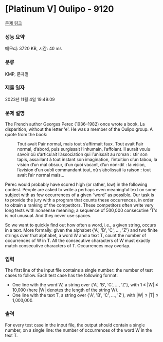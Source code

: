 # [Platinum V] Oulipo - 9120 

[문제 링크](https://www.acmicpc.net/problem/9120) 

### 성능 요약

메모리: 3720 KB, 시간: 40 ms

### 분류

KMP, 문자열

### 제출 일자

2023년 11월 4일 19:49:09

### 문제 설명

<p>The French author Georges Perec (1936–1982) once wrote a book, La disparition, without the letter 'e'. He was a member of the Oulipo group. A quote from the book:</p>

<p style="margin-left: 40px;">Tout avait Pair normal, mais tout s’affirmait faux. Tout avait Fair normal, d’abord, puis surgissait l’inhumain, l’affolant. Il aurait voulu savoir où s’articulait l’association qui l’unissait au roman : stir son tapis, assaillant à tout instant son imagination, l’intuition d’un tabou, la vision d’un mal obscur, d’un quoi vacant, d’un non-dit : la vision, l’avision d’un oubli commandant tout, où s’abolissait la raison : tout avait l’air normal mais…</p>

<p>Perec would probably have scored high (or rather, low) in the following contest. People are asked to write a perhaps even meaningful text on some subject with as few occurrences of a given “word” as possible. Our task is to provide the jury with a program that counts these occurrences, in order to obtain a ranking of the competitors. These competitors often write very long texts with nonsense meaning; a sequence of 500,000 consecutive 'T's is not unusual. And they never use spaces.</p>

<p>So we want to quickly find out how often a word, i.e., a given string, occurs in a text. More formally: given the alphabet {'A', 'B', 'C', …, 'Z'} and two finite strings over that alphabet, a word W and a text T, count the number of occurrences of W in T. All the consecutive characters of W must exactly match consecutive characters of T. Occurrences may overlap.</p>

### 입력 

 <p>The first line of the input file contains a single number: the number of test cases to follow. Each test case has the following format:</p>

<ul>
	<li>One line with the word W, a string over {'A', 'B', 'C', …, 'Z'}, with 1 ≤ |W| ≤ 10,000 (here |W| denotes the length of the string W).</li>
	<li>One line with the text T, a string over {'A', 'B', 'C', …, 'Z'}, with |W| ≤ |T| ≤ 1,000,000.</li>
</ul>

### 출력 

 <p>For every test case in the input file, the output should contain a single number, on a single line: the number of occurrences of the word W in the text T.</p>

